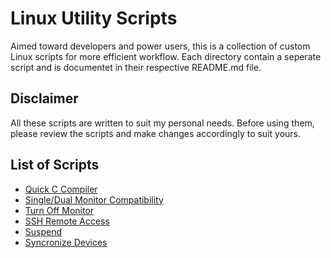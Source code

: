 # Linux Utility Scripts

Aimed toward developers and power users, this is a collection of custom Linux scripts for more efficient workflow. Each directory contain a seperate script and is documentet in their respective README.md file.

## Disclaimer
All these scripts are written to suit my personal needs. Before using them, please review the scripts and make changes accordingly to suit yours.

## List of Scripts
- [Quick C Compiler](c)
- [Single/Dual Monitor Compatibility](dual_monitor)
- [Turn Off Monitor](monitor_off)
- [SSH Remote Access](ssh_remote)
- [Suspend](suspend)
- [Syncronize Devices](syncronize_devices)
